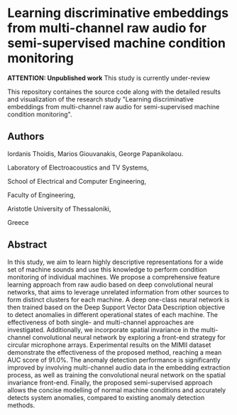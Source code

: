 # Learning discriminative embeddings from multi-channel raw audio for semi-supervised machine condition monitoring

**ATTENTION: Unpublished work** This study is currently under-review

This repository containes the source code along with the detailed results and visualization of the research study "Learning discriminative embeddings from multi-channel raw audio for semi-supervised machine condition monitoring".

## Authors
Iordanis Thoidis, Marios Giouvanakis, George Papanikolaou. 

Laboratory of Electroacoustics and TV Systems,

School of Electrical and Computer Engineering, 

Faculty of Engineering, 

Aristotle University of Thessaloniki, 

Greece

## Abstract

In this study, we aim to learn highly descriptive representations for a wide set of machine sounds and use this knowledge to perform condition monitoring of individual machines. We propose a comprehensive feature learning approach from raw audio based on deep convolutional neural networks, that aims to leverage unrelated information from other sources to form distinct clusters for each machine.  A deep one-class neural network is then trained based on the Deep Support Vector Data Description objective to detect anomalies in different operational states of each machine. The effectiveness of both single- and multi-channel approaches are investigated. Additionally, we incorporate spatial invariance in the multi-channel convolutional neural network by exploring a front-end strategy for circular microphone arrays. Experimental results on the MIMII dataset demonstrate the effectiveness of the proposed method, reaching a mean AUC score of 91.0\%.  The anomaly detection performance is significantly improved by involving multi-channel audio data in the embedding extraction process, as well as training the convolutional neural network on the spatial invariance front-end. Finally, the proposed semi-supervised approach allows the concise modelling of normal machine conditions and accurately detects system anomalies, compared to existing anomaly detection methods.

